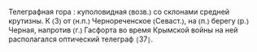 ---
---

Телеграфная гора
: куполовидная ⦅возв.⦆ со склонами средней крутизны. К ⦅З⦆ от ⦅н.п.⦆ Чернореченское ⦅Севаст.⦆, на ⦅п.⦆ берегу ⦅р.⦆ Черная, напротив ⦅г.⦆ Гасфорта во время Крымской войны на ней располагался оптический телеграф ⦃З7⦄.
